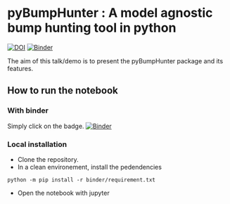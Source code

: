 # pyBumpHunter : A model agnostic bump hunting tool in python

[![DOI](https://zenodo.org/badge/382276712.svg)](https://zenodo.org/badge/latestdoi/382276712)
[![Binder](https://mybinder.org/badge_logo.svg)](https://mybinder.org/v2/zenodo/10.5281/zenodo.5074585/?filepath=talk.ipynb)

The aim of this talk/demo is to present the pyBumpHunter package and its features. 

## How to run the notebook

### With binder

Simply click on the badge.
[![Binder](https://mybinder.org/badge_logo.svg)](https://mybinder.org/v2/zenodo/10.5281/zenodo.5074585/?filepath=talk.ipynb)

### Local installation

* Clone the repository.
* In a clean environement, install the pedendencies
```console
python -m pip install -r binder/requirement.txt
```
* Open the notebook with jupyter

